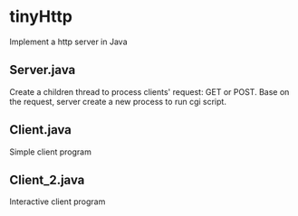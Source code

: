 # tinyHttp
Implement a http server in Java
## Server.java
Create a children thread to process clients' request: GET or POST.
Base on the request, server create a new process to run cgi script.

## Client.java
Simple client program

## Client_2.java
Interactive client program
